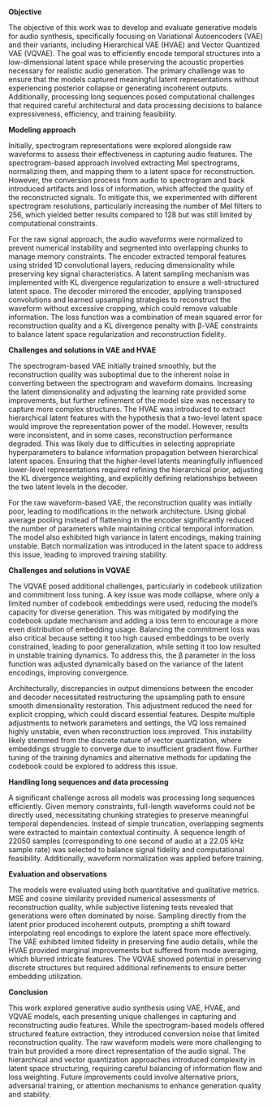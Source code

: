 **Objective**

The objective of this work was to develop and evaluate generative models for audio synthesis, specifically focusing on Variational Autoencoders (VAE) and their variants, including Hierarchical VAE (HVAE) and Vector Quantized VAE (VQVAE). The goal was to efficiently encode temporal structures into a low-dimensional latent space while preserving the acoustic properties necessary for realistic audio generation. The primary challenge was to ensure that the models captured meaningful latent representations without experiencing posterior collapse or generating incoherent outputs. Additionally, processing long sequences posed computational challenges that required careful architectural and data processing decisions to balance expressiveness, efficiency, and training feasibility.

**Modeling approach**

Initially, spectrogram representations were explored alongside raw waveforms to assess their effectiveness in capturing audio features. The spectrogram-based approach involved extracting Mel spectrograms, normalizing them, and mapping them to a latent space for reconstruction. However, the conversion process from audio to spectrogram and back introduced artifacts and loss of information, which affected the quality of the reconstructed signals. To mitigate this, we experimented with different spectrogram resolutions, particularly increasing the number of Mel filters to 256, which yielded better results compared to 128 but was still limited by computational constraints.

For the raw signal approach, the audio waveforms were normalized to prevent numerical instability and segmented into overlapping chunks to manage memory constraints. The encoder extracted temporal features using strided 1D convolutional layers, reducing dimensionality while preserving key signal characteristics. A latent sampling mechanism was implemented with KL divergence regularization to ensure a well-structured latent space. The decoder mirrored the encoder, applying transposed convolutions and learned upsampling strategies to reconstruct the waveform without excessive cropping, which could remove valuable information. The loss function was a combination of mean squared error for reconstruction quality and a KL divergence penalty with β-VAE constraints to balance latent space regularization and reconstruction fidelity.

**Challenges and solutions in VAE and HVAE**

The spectrogram-based VAE initially trained smoothly, but the reconstruction quality was suboptimal due to the inherent noise in converting between the spectrogram and waveform domains. Increasing the latent dimensionality and adjusting the learning rate provided some improvements, but further refinement of the model size was necessary to capture more complex structures. The HVAE was introduced to extract hierarchical latent features with the hypothesis that a two-level latent space would improve the representation power of the model. However, results were inconsistent, and in some cases, reconstruction performance degraded. This was likely due to difficulties in selecting appropriate hyperparameters to balance information propagation between hierarchical latent spaces. Ensuring that the higher-level latents meaningfully influenced lower-level representations required refining the hierarchical prior, adjusting the KL divergence weighting, and explicitly defining relationships between the two latent levels in the decoder.

For the raw waveform-based VAE, the reconstruction quality was initially poor, leading to modifications in the network architecture. Using global average pooling instead of flattening in the encoder significantly reduced the number of parameters while maintaining critical temporal information. The model also exhibited high variance in latent encodings, making training unstable. Batch normalization was introduced in the latent space to address this issue, leading to improved training stability.

**Challenges and solutions in VQVAE**

The VQVAE posed additional challenges, particularly in codebook utilization and commitment loss tuning. A key issue was mode collapse, where only a limited number of codebook embeddings were used, reducing the model’s capacity for diverse generation. This was mitigated by modifying the codebook update mechanism and adding a loss term to encourage a more even distribution of embedding usage. Balancing the commitment loss was also critical because setting it too high caused embeddings to be overly constrained, leading to poor generalization, while setting it too low resulted in unstable training dynamics. To address this, the β parameter in the loss function was adjusted dynamically based on the variance of the latent encodings, improving convergence.

Architecturally, discrepancies in output dimensions between the encoder and decoder necessitated restructuring the upsampling path to ensure smooth dimensionality restoration. This adjustment reduced the need for explicit cropping, which could discard essential features. Despite multiple adjustments to network parameters and settings, the VQ loss remained highly unstable, even when reconstruction loss improved. This instability likely stemmed from the discrete nature of vector quantization, where embeddings struggle to converge due to insufficient gradient flow. Further tuning of the training dynamics and alternative methods for updating the codebook could be explored to address this issue.

**Handling long sequences and data processing**

A significant challenge across all models was processing long sequences efficiently. Given memory constraints, full-length waveforms could not be directly used, necessitating chunking strategies to preserve meaningful temporal dependencies. Instead of simple truncation, overlapping segments were extracted to maintain contextual continuity. A sequence length of 22050 samples (corresponding to one second of audio at a 22.05 kHz sample rate) was selected to balance signal fidelity and computational feasibility. Additionally, waveform normalization was applied before training.

**Evaluation and observations**

The models were evaluated using both quantitative and qualitative metrics. MSE and cosine similarity provided numerical assessments of reconstruction quality, while subjective listening tests revealed that generations were often dominated by noise. Sampling directly from the latent prior produced incoherent outputs, prompting a shift toward interpolating real encodings to explore the latent space more effectively. The VAE exhibited limited fidelity in preserving fine audio details, while the HVAE provided marginal improvements but suffered from mode averaging, which blurred intricate features. The VQVAE showed potential in preserving discrete structures but required additional refinements to ensure better embedding utilization.

**Conclusion**

This work explored generative audio synthesis using VAE, HVAE, and VQVAE models, each presenting unique challenges in capturing and reconstructing audio features. While the spectrogram-based models offered structured feature extraction, they introduced conversion noise that limited reconstruction quality. The raw waveform models were more challenging to train but provided a more direct representation of the audio signal. The hierarchical and vector quantization approaches introduced complexity in latent space structuring, requiring careful balancing of information flow and loss weighting. Future improvements could involve alternative priors, adversarial training, or attention mechanisms to enhance generation quality and stability.

